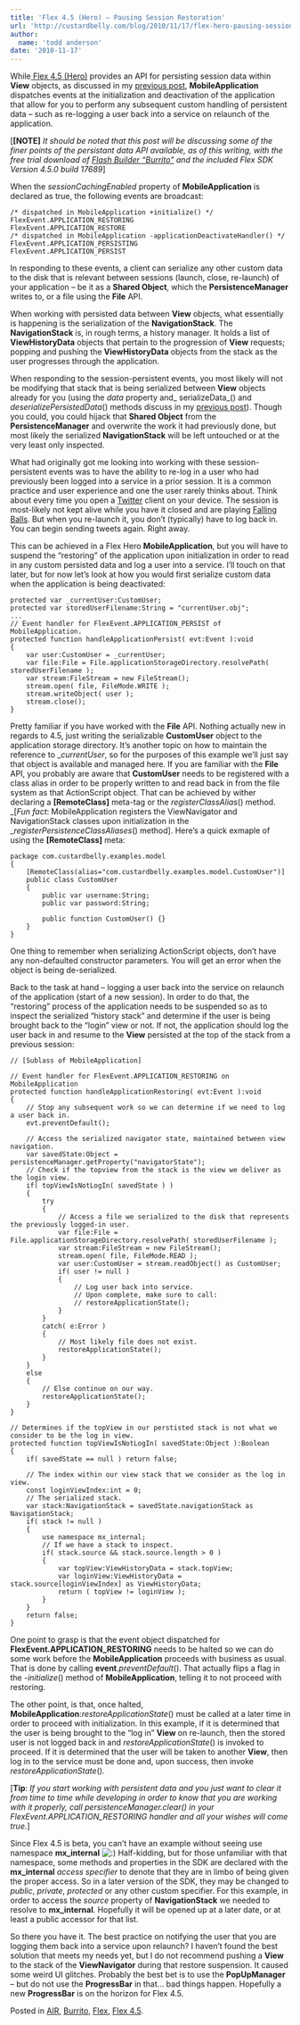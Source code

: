 ```yaml
---
title: 'Flex 4.5 (Hero) – Pausing Session Restoration'
url: 'http://custardbelly.com/blog/2010/11/17/flex-hero-pausing-session-restoration/'
author:
  name: 'todd anderson'
date: '2010-11-17'
---
```


While[ Flex 4.5 (Hero)](http://labs.adobe.com/technologies/flashbuilder_burrito/) provides an API for persisting session data within **View** objects, as discussed in my [previous post](http://custardbelly.com/blog/?p=228), **MobileApplication** dispatches events at the initialization and deactivation of the application that allow for you to perform any subsequent custom handling of persistent data – such as re-logging a user back into a service on relaunch of the application.

[**[NOTE]** _It should be noted that this post will be discussing some of the finer points of the persistant data API available, as of this writing, with the free trial download of [Flash Builder “Burrito”](http://labs.adobe.com/technologies/flashbuilder_burrito/) and the included Flex SDK Version 4.5.0 build 17689_]

When the _sessionCachingEnabled_ property of **MobileApplication** is declared as true, the following events are broadcast:
    
    /* dispatched in MobileApplication +initialize() */
    FlexEvent.APPLICATION_RESTORING
    FlexEvent.APPLICATION_RESTORE
    /* dispatched in MobileApplication -applicationDeactivateHandler() */
    FlexEvent.APPLICATION_PERSISTING
    FlexEvent.APPLICATION_PERSIST

In responding to these events, a client can serialize any other custom data to the disk that is relevant between sessions (launch, close, re-launch) of your application – be it as a **Shared Object**, which the **PersistenceManager** writes to, or a file using the **File** API.

When working with persisted data between **View** objects, what essentially is happening is the serialization of the **NavigationStack**. The **NavigationStack** is, in rough terms, a history manager. It holds a list of **ViewHistoryData** objects that pertain to the progression of **View** requests; popping and pushing the **ViewHistoryData** objects from the stack as the user progresses through the application.

When responding to the session-persistent events, you most likely will not be modifying that stack that is being serialized between **View** objects already for you (using the _data_ property and_ serializeData_() and _deserializePersistedData_() methods discuss in my [previous post](http://custardbelly.com/blog/?p=228)). Though you could, you could hijack that **Shared Object** from the **PersistenceManager** and overwrite the work it had previously done, but most likely the serialized **NavigationStack** will be left untouched or at the very least only inspected.

What had originally got me looking into working with these session-persistent events was to have the ability to re-log in a user who had previously been logged into a service in a prior session. It is a common practice and user experience and one the user rarely thinks about. Think about every time you open a [Twitter](http://twitter.com/#!/bustardcelly) client on your device. The session is most-likely not kept alive while you have it closed and are playing [Falling Balls](http://itunes.apple.com/us/app/falling-balls/id301545989?mt=8). But when you re-launch it, you don’t (typically) have to log back in. You can begin sending tweets again. Right away.

This can be achieved in a Flex Hero **MobileApplication**, but you will have to suspend the “restoring” of the application upon initialization in order to read in any custom persisted data and log a user into a service. I’ll touch on that later, but for now let’s look at how you would first serialize custom data when the application is being deactivated:
    
    protected var _currentUser:CustomUser;
    protected var storedUserFilename:String = "currentUser.obj";
    ...
    // Event handler for FlexEvent.APPLICATION_PERSIST of MobileApplication.
    protected function handleApplicationPersist( evt:Event ):void
    {
    	var user:CustomUser = _currentUser;
    	var file:File = File.applicationStorageDirectory.resolvePath( storedUserFilename );
    	var stream:FileStream = new FileStream();
    	stream.open( file, FileMode.WRITE );
    	stream.writeObject( user );
    	stream.close();
    }

Pretty familiar if you have worked with the **File** API. Nothing actually new in regards to 4.5, just writing the serializable **CustomUser** object to the application storage directory. It’s another topic on how to maintain the reference to __currentUser_, so for the purposes of this example we’ll just say that object is available and managed here. If you are familiar with the **File** API, you probably are aware that **CustomUser** needs to be registered with a class alias in order to be properly written to and read back in from the file system as that ActionScript object. That can be achieved by wither declaring a **[RemoteClass]** meta-tag or the _registerClassAlias_() method. _[*Fun fact*: MobileApplication registers the ViewNavigator and NavigationStack classes upon initialization in the __registerPersistenceClassAliases_() method]. Here’s a quick exmaple of using the **[RemoteClass]** meta:
    
    package com.custardbelly.examples.model
    {
    	[RemoteClass(alias="com.custardbelly.examples.model.CustomUser")]
    	public class CustomUser
    	{
    		public var username:String;
    		public var password:String;
     
    		public function CustomUser() {}
    	}
    }

One thing to remember when serializing ActionScript objects, don’t have any non-defaulted constructor parameters. You will get an error when the object is being de-serialized.

Back to the task at hand – logging a user back into the service on relaunch of the application (start of a new session). In order to do that, the “restoring” process of the application needs to be suspended so as to inspect the serialized “history stack” and determine if the user is being brought back to the “login” view or not. If not, the application should log the user back in and resume to the **View** persisted at the top of the stack from a previous session:
    
    // [Sublass of MobileApplication]
     
    // Event handler for FlexEvent.APPLICATION_RESTORING on MobileApplication
    protected function handleApplicationRestoring( evt:Event ):void
    {
    	// Stop any subsequent work so we can determine if we need to log a user back in. 
    	evt.preventDefault();
     
    	// Access the serialized navigator state, maintained between view navigation.
    	var savedState:Object = persistenceManager.getProperty("navigatorState");
    	// Check if the topview from the stack is the view we deliver as the login view.
    	if( topViewIsNotLogIn( savedState ) )
    	{
    		try
    		{
    			// Access a file we serialized to the disk that represents the previously logged-in user.
    			var file:File = File.applicationStorageDirectory.resolvePath( storedUserFilename );
    			var stream:FileStream = new FileStream();
    			stream.open( file, FileMode.READ );
    			var user:CustomUser = stream.readObject() as CustomUser;
    			if( user != null )
    			{
    				// Log user back into service.
    				// Upon complete, make sure to call:
    				// restoreApplicationState();
    			}
    		}
    		catch( e:Error )
    		{
    			// Most likely file does not exist.
    			restoreApplicationState();
    		}
    	}
    	else
    	{
    		// Else continue on our way.
    		restoreApplicationState();
    	}
    }
     
    // Determines if the topView in our perstisted stack is not what we consider to be the log in view.
    protected function topViewIsNotLogIn( savedState:Object ):Boolean
    {
    	if( savedState == null ) return false;
     
    	// The index within our view stack that we consider as the log in view.
    	const loginViewIndex:int = 0;
    	// The serialized stack.
    	var stack:NavigationStack = savedState.navigationStack as NavigationStack;
    	if( stack != null )
    	{
    		use namespace mx_internal;
    		// If we have a stack to inspect.
    		if( stack.source && stack.source.length > 0 )
    		{
    			var topView:ViewHistoryData = stack.topView;
    			var loginView:ViewHistoryData = stack.source[loginViewIndex] as ViewHistoryData;
    			return ( topView != loginView );
    		}
    	}
    	return false;
    }

One point to grasp is that the event object dispatched for **FlexEvent.APPLICATION_RESTORING** needs to be halted so we can do some work before the **MobileApplication** proceeds with business as usual. That is done by calling **event**._preventDefault_(). That actually flips a flag in the -_initialize_() method of **MobileApplication**, telling it to not proceed with restoring.

The other point, is that, once halted, **MobileApplication**:_restoreApplicationState_() must be called at a later time in order to proceed with initialization. In this example, if it is determined that the user is being brought to the “log in” **View** on re-launch, then the stored user is not logged back in and _restoreApplicationState_() is invoked to proceed. If it is determined that the user will be taken to another **View**, then log in to the service must be done and, upon success, then invoke _restoreApplicationState_().

[**Tip**: _If you start working with persistent data and you just want to clear it from time to time while developing in order to know that you are working with it properly, call persistenceManager.clear() in your FlexEvent.APPLICATION_RESTORING handler and all your wishes will come true._]

Since Flex 4.5 is beta, you can’t have an example without seeing use namespace **mx_internal** ![:)](http://custardbelly.com/blog/wp-includes/images/smilies/icon_smile.gif) Half-kidding, but for those unfamiliar with that namespace, some methods and properties in the SDK are declared with the **mx_internal** _access specifier_ to denote that they are in limbo of being given the proper access. So in a later version of the SDK, they may be changed to _public_, _private_, _protected_ or any other custom specifier. For this example, in order to access the _source_ property of **NavigationStack** we needed to resolve to **mx_internal**. Hopefully it will be opened up at a later date, or at least a public accessor for that list.

So there you have it. The best practice on notifying the user that you are logging them back into a service upon relaunch? I haven’t found the best solution that meets my needs yet, but I do not recommend pushing a **View** to the stack of the **ViewNavigator** during that restore suspension. It caused some weird UI glitches. Probably the best bet is to use the **PopUpManager** – but do not use the **ProgressBar** in that… bad things happen. Hopefully a new **ProgressBar** is on the horizon for Flex 4.5.

Posted in [AIR](http://custardbelly.com/blog/category/air/), [Burrito](http://custardbelly.com/blog/category/burrito/), [Flex](http://custardbelly.com/blog/category/flex/), [Flex 4.5](http://custardbelly.com/blog/category/flex-4-5/).
